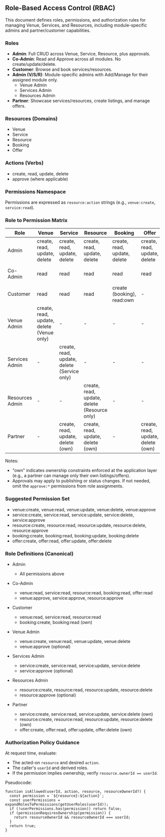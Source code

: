## Role-Based Access Control (RBAC)

This document defines roles, permissions, and authorization rules for managing Venue, Services, and Resources, including module-specific admins and partner/customer capabilities.

### Roles
- **Admin**: Full CRUD across Venue, Service, Resource, plus approvals.
- **Co-Admin**: Read and Approve across all modules. No create/update/delete.
- **Customer**: Browse and book services/resources.
- **Admin (V/S/R)**: Module-specific admins with Add/Manage for their assigned module only.
  - Venue Admin
  - Services Admin
  - Resources Admin
- **Partner**: Showcase services/resources, create listings, and manage offers.

### Resources (Domains)
- Venue
- Service
- Resource
- Booking
- Offer

### Actions (Verbs)
- create, read, update, delete
- approve (where applicable)

### Permissions Namespace
Permissions are expressed as `resource:action` strings (e.g., `venue:create`, `service:read`).

### Role to Permission Matrix

| Role | Venue | Service | Resource | Booking | Offer | Approval |
|------|-------|---------|----------|---------|-------|----------|
| Admin | create, read, update, delete | create, read, update, delete | create, read, update, delete | create, read, update, delete | create, read, update, delete | approve:venue, approve:service, approve:resource |
| Co-Admin | read | read | read | read | read | approve:venue, approve:service, approve:resource |
| Customer | read | read | read | create (booking), read:own | - | - |
| Venue Admin | create, read, update, delete (Venue only) | - | - | - | - | approve:venue (optional) |
| Services Admin | - | create, read, update, delete (Service only) | - | - | - | approve:service (optional) |
| Resources Admin | - | - | create, read, update, delete (Resource only) | - | - | approve:resource (optional) |
| Partner | - | create, read, update, delete (own) | create, read, update, delete (own) | - | create, read, update, delete (own) | - |

Notes:
- "own" indicates ownership constraints enforced at the application layer (e.g., a partner can manage only their own listings/offers).
- Approvals may apply to publishing or status changes. If not needed, omit the `approve:*` permissions from role assignments.

### Suggested Permission Set

- venue:create, venue:read, venue:update, venue:delete, venue:approve
- service:create, service:read, service:update, service:delete, service:approve
- resource:create, resource:read, resource:update, resource:delete, resource:approve
- booking:create, booking:read, booking:update, booking:delete
- offer:create, offer:read, offer:update, offer:delete

### Role Definitions (Canonical)

- Admin
  - All permissions above

- Co-Admin
  - venue:read, service:read, resource:read, booking:read, offer:read
  - venue:approve, service:approve, resource:approve

- Customer
  - venue:read, service:read, resource:read
  - booking:create, booking:read (own)

- Venue Admin
  - venue:create, venue:read, venue:update, venue:delete
  - venue:approve (optional)

- Services Admin
  - service:create, service:read, service:update, service:delete
  - service:approve (optional)

- Resources Admin
  - resource:create, resource:read, resource:update, resource:delete
  - resource:approve (optional)

- Partner
  - service:create, service:read, service:update, service:delete (own)
  - resource:create, resource:read, resource:update, resource:delete (own)
  - offer:create, offer:read, offer:update, offer:delete (own)

### Authorization Policy Guidance

At request time, evaluate:
- The acted-on `resource` and desired `action`.
- The caller's `userId` and derived roles.
- If the permission implies ownership, verify `resource.ownerId == userId`.

Pseudocode:

```text
function isAllowed(userId, action, resource, resourceOwnerId?) {
  const permission = `${resource}:${action}`;
  const userPermissions = expandRolesToPermissions(getUserRoles(userId));
  if (!userPermissions.has(permission)) return false;
  if (permissionRequiresOwnership(permission)) {
    return resourceOwnerId && resourceOwnerId === userId;
  }
  return true;
}
```

